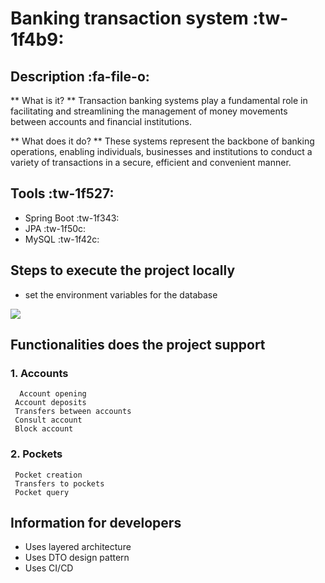 # Banking transaction system :tw-1f4b9:

## Description :fa-file-o:

** What is it? **
Transaction banking systems play a fundamental role in facilitating and streamlining the management of money movements between accounts and financial institutions.

** What does it do? **
These systems represent the backbone of banking operations, enabling individuals, businesses and institutions to conduct a variety of transactions in a secure, efficient and convenient manner.

## Tools :tw-1f527:

- Spring Boot :tw-1f343:
- JPA :tw-1f50c:
- MySQL :tw-1f42c:

## Steps to execute the project locally

- set the environment variables for the database

![](https://i.stack.imgur.com/sbbjc.png)

## Functionalities does the project support

### 1.  Accounts
	  Account opening
	 Account deposits
	 Transfers between accounts
	 Consult account
	 Block account


### 2. Pockets
	 Pocket creation
	 Transfers to pockets
	 Pocket query

## Information for developers

- Uses layered architecture
- Uses DTO design pattern
- Uses CI/CD